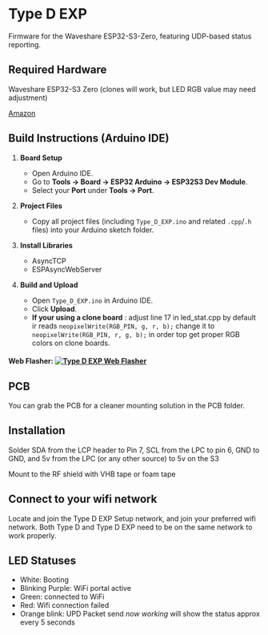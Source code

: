 # Type D EXP

Firmware for the Waveshare ESP32-S3-Zero, featuring UDP-based status reporting.

## Required Hardware

Waveshare ESP32-S3 Zero (clones will work, but LED RGB value may need adjustment)

<a href="https://www.amazon.com/dp/B0CS6VS1DJ?ref_=ppx_hzsearch_conn_dt_b_fed_asin_title_2">Amazon</a>

## Build Instructions (Arduino IDE)

1. **Board Setup**  
   - Open Arduino IDE.  
   - Go to **Tools → Board → ESP32 Arduino → ESP32S3 Dev Module**.  
   - Select your **Port** under **Tools → Port**.

2. **Project Files**  
   - Copy all project files (including `Type_D_EXP.ino` and related `.cpp`/`.h` files) into your Arduino sketch folder.

3. **Install Libraries**  
   - AsyncTCP  
   - ESPAsyncWebServer  


5. **Build and Upload**  
   - Open `Type_D_EXP.ino` in Arduino IDE.  
   - Click **Upload**.
   - **If your using a clone board** : adjust line 17 in led_stat.cpp by default ir reads `neopixelWrite(RGB_PIN, g, r, b);` change it to `neopixelWrite(RGB_PIN, r, g, b);` in order top get proper RGB colors on clone boards.

#### Web Flasher: [![Type D EXP Web Flasher](https://img.shields.io/badge/Web%20Flasher-Type%20D%20EXP-green?logo=esp32&logoColor=white)](https://darkone83.github.io/type-d-exp.github.io/)

## PCB

You can grab the PCB for a cleaner mounting solution in the PCB folder.

## Installation

Solder SDA from the LCP header to Pin 7, SCL from the LPC to pin 6, GND to GND, and 5v from the LPC (or any other source) to 5v on the S3

Mount to the RF shield with VHB tape or foam tape

## Connect to your wifi network

Locate and join the Type D EXP Setup network, and join your preferred wifi network. Both Type D and Type D EXP need to be on the same network to work properly.

## LED Statuses

- White: Booting
- Blinking Purple: WiFi portal active
- Green: connected to WiFi
- Red: Wifi connection failed
- Orange blink: UPD Packet send *now working* will show the status approx every 5 seconds

